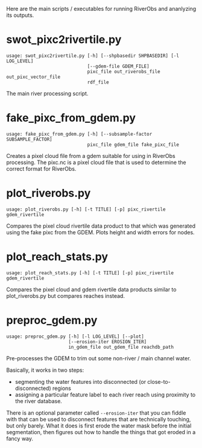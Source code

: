 Here are the main scripts / executables for running RiverObs and ananlyzing its outputs.


# swot_pixc2rivertile.py
```
usage: swot_pixc2rivertile.py [-h] [--shpbasedir SHPBASEDIR] [-l LOG_LEVEL]
                              [--gdem-file GDEM_FILE]
                              pixc_file out_riverobs_file out_pixc_vector_file
                              rdf_file
```
The main river processing script.

# fake_pixc_from_gdem.py
```
usage: fake_pixc_from_gdem.py [-h] [--subsample-factor SUBSAMPLE_FACTOR]
                              pixc_file gdem_file fake_pixc_file
```
Creates a pixel cloud file from a gdem suitable for using in RiverObs processing.  The pixc.nc is a pixel cloud file that is used to determine the correct format for RiverObs.  

# plot_riverobs.py
```
usage: plot_riverobs.py [-h] [-t TITLE] [-p] pixc_rivertile gdem_rivertile
```
Compares the pixel cloud rivertile data product to that which was generated using the fake pixc from the GDEM.  Plots height and width errors for nodes.

# plot_reach_stats.py
```
usage: plot_reach_stats.py [-h] [-t TITLE] [-p] pixc_rivertile gdem_rivertile
```
Compares the pixel cloud and gdem rivertile data products similar to plot_riverobs.py but compares reaches instead.

# preproc_gdem.py
```
usage: preproc_gdem.py [-h] [-l LOG_LEVEL] [--plot]
                       [--erosion-iter EROSION_ITER]
                       in_gdem_file out_gdem_file reachdb_path
```
Pre-processes the GDEM to trim out some non-river / main channel water.

Basically, it works in two steps:
* segmenting the water features into disconnected (or close-to-disconnected) regions
* assigning a particular feature label to each river reach using proximity to the river database.
 
There is an optional parameter called ```--erosion-iter``` that you can fiddle with that can be used to disconnect features that are technically touching, but only barely.  What it does is first erode the water mask before the initial segmentation, then figures out how to handle the things that got eroded in a fancy way. 
 